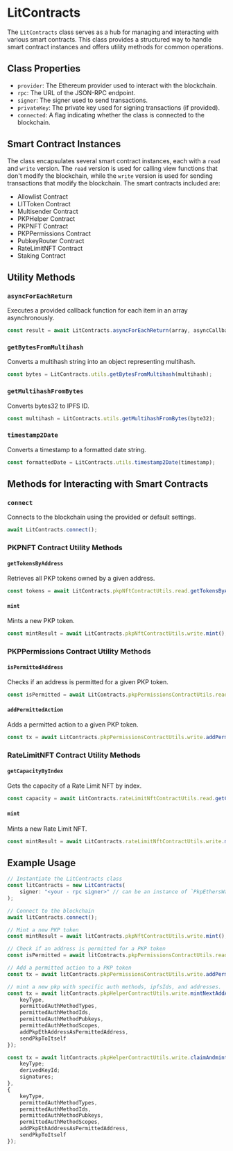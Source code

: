 # LitContracts 

The `LitContracts` class serves as a hub for managing and interacting with various smart contracts. This class provides a structured way to handle smart contract instances and offers utility methods for common operations.

## Class Properties

- `provider`: The Ethereum provider used to interact with the blockchain.
- `rpc`: The URL of the JSON-RPC endpoint.
- `signer`: The signer used to send transactions.
- `privateKey`: The private key used for signing transactions (if provided).
- `connected`: A flag indicating whether the class is connected to the blockchain.

## Smart Contract Instances

The class encapsulates several smart contract instances, each with a `read` and `write` version. The `read` version is used for calling view functions that don't modify the blockchain, while the `write` version is used for sending transactions that modify the blockchain. The smart contracts included are:

- Allowlist Contract
- LITToken Contract
- Multisender Contract
- PKPHelper Contract
- PKPNFT Contract
- PKPPermissions Contract
- PubkeyRouter Contract
- RateLimitNFT Contract
- Staking Contract

## Utility Methods

### `asyncForEachReturn`

Executes a provided callback function for each item in an array asynchronously.

```javascript
const result = await LitContracts.asyncForEachReturn(array, asyncCallback);
```

### `getBytesFromMultihash`

Converts a multihash string into an object representing multihash.

```javascript
const bytes = LitContracts.utils.getBytesFromMultihash(multihash);
```

### `getMultihashFromBytes`

Converts bytes32 to IPFS ID.

```javascript
const multihash = LitContracts.utils.getMultihashFromBytes(byte32);
```

### `timestamp2Date`

Converts a timestamp to a formatted date string.

```javascript
const formattedDate = LitContracts.utils.timestamp2Date(timestamp);
```

## Methods for Interacting with Smart Contracts

### `connect`

Connects to the blockchain using the provided or default settings.

```javascript
await LitContracts.connect();
```

### PKPNFT Contract Utility Methods

#### `getTokensByAddress`

Retrieves all PKP tokens owned by a given address.

```javascript
const tokens = await LitContracts.pkpNftContractUtils.read.getTokensByAddress(ownerAddress);
```

#### `mint`

Mints a new PKP token.

```javascript
const mintResult = await LitContracts.pkpNftContractUtils.write.mint();
```

### PKPPermissions Contract Utility Methods

#### `isPermittedAddress`

Checks if an address is permitted for a given PKP token.

```javascript
const isPermitted = await LitContracts.pkpPermissionsContractUtils.read.isPermittedAddress(tokenId, address);
```

#### `addPermittedAction`

Adds a permitted action to a given PKP token.

```javascript
const tx = await LitContracts.pkpPermissionsContractUtils.write.addPermittedAction(pkpId, ipfsId);
```

### RateLimitNFT Contract Utility Methods

#### `getCapacityByIndex`

Gets the capacity of a Rate Limit NFT by index.

```javascript
const capacity = await LitContracts.rateLimitNftContractUtils.read.getCapacityByIndex(index);
```

#### `mint`

Mints a new Rate Limit NFT.

```javascript
const mintResult = await LitContracts.rateLimitNftContractUtils.write.mint({mintCost, timestamp});
```

## Example Usage

```javascript
// Instantiate the LitContracts class
const litContracts = new LitContracts(
    signer: "<your - rpc signer>" // can be an instance of `PkpEthersWallet` or a different signer of your choosing
);

// Connect to the blockchain
await litContracts.connect();

// Mint a new PKP token
const mintResult = await litContracts.pkpNftContractUtils.write.mint();

// Check if an address is permitted for a PKP token
const isPermitted = await litContracts.pkpPermissionsContractUtils.read.isPermittedAddress(tokenId, address);

// Add a permitted action to a PKP token
const tx = await litContracts.pkpPermissionsContractUtils.write.addPermittedAction(pkpId, ipfsId);

// mint a new pkp with specific auth methods, ipfsIds, and addresses.
const tx = await litContracts.pkpHelperContractUtils.write.mintNextAddAuthMethods({
    keyType,
    permittedAuthMethodTypes,
    permittedAuthMethodIds,
    permittedAuthMethodPubkeys,
    permittedAuthMethodScopes,
    addPkpEthAddressAsPermittedAddress,
    sendPkpToItself
});

const tx = await litContracts.pkpHelperContractUtils.write.claimAndmintNextAndAddAuthMethods({
    keyType;
    derivedKeyId;
    signatures;
},
{
    keyType,
    permittedAuthMethodTypes,
    permittedAuthMethodIds,
    permittedAuthMethodPubkeys,
    permittedAuthMethodScopes,
    addPkpEthAddressAsPermittedAddress,
    sendPkpToItself
});
```

